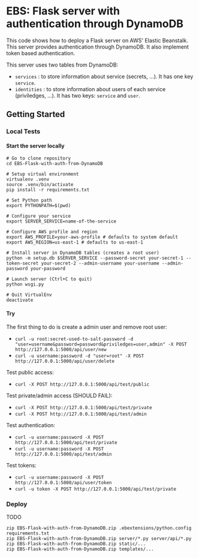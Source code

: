 EBS: Flask server with authentication through DynamoDB
======================================================

This code shows how to deploy a Flask server on AWS' Elastic Beanstalk. This server provides authentication through DynamoDB. It also implement token based authentication.

This server uses two tables from DynamoDB:
 * `services` : to store information about service (secrets, ...). It has one key `service`.
 * `identities` : to store information about users of each service (priviledges, ...). It has two keys: `service` and `user`.

## Getting Started

### Local Tests

#### Start the server locally

```
# Go to clone repository
cd EBS-Flask-with-auth-from-DynamoDB

# Setup virtual environment
virtualenv .venv
source .venv/bin/activate
pip install -r requirements.txt

# Set Python path
export PYTHONPATH=$(pwd)

# Configure your service
export SERVER_SERVICE=name-of-the-service

# Configure AWS profile and region
export AWS_PROFILE=your-aws-profile # defaults to system default
export AWS_REGION=us-east-1 # defaults to us-east-1

# Install server in DynamoDB tables (creates a root user)
python -m setup.db $SERVER_SERVICE --password-secret your-secret-1 --token-secret your-secret-2 --admin-username your-username --admin-password your-password

# Launch server (Ctrl+C to quit)
python wsgi.py

# Quit VirtualEnv
deactivate
```

#### Try

The first thing to do is create a admin user and remove root user:
 * `curl -u root:secret-used-to-salt-password -d "user=username&password=password&priviledges=user,admin" -X POST http://127.0.0.1:5000/api/user/new`
 * `curl -u username:password -d "user=root" -X POST http://127.0.0.1:5000/api/user/delete`

Test public access:
 * `curl -X POST http://127.0.0.1:5000/api/test/public`

Test private/admin access (SHOULD FAIL):
 * `curl -X POST http://127.0.0.1:5000/api/test/private`
 * `curl -X POST http://127.0.0.1:5000/api/test/admin`

Test authentication:
 * `curl -u username:password -X POST http://127.0.0.1:5000/api/test/private`
 * `curl -u username:password -X POST http://127.0.0.1:5000/api/test/admin`

Test tokens:
 * `curl -u username:password -X POST http://127.0.0.1:5000/api/user/token`
 * `curl -u token -X POST http://127.0.0.1:5000/api/test/private`

### Deploy

TODO

```
zip EBS-Flask-with-auth-from-DynamoDB.zip .ebextensions/python.config requirements.txt
zip EBS-Flask-with-auth-from-DynamoDB.zip server/*.py server/api/*.py
zip EBS-Flask-with-auth-from-DynamoDB.zip static/...
zip EBS-Flask-with-auth-from-DynamoDB.zip templates/...
```


